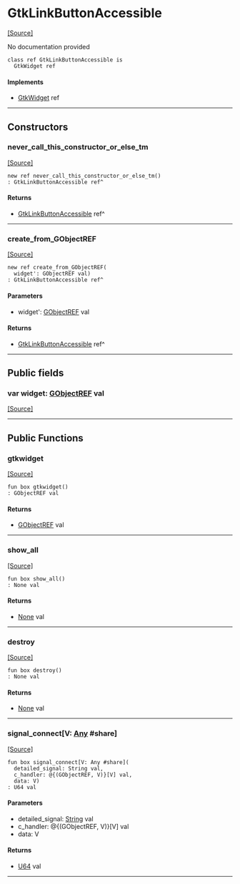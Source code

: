 # GtkLinkButtonAccessible
<span class="source-link">[[Source]](src/gtk3/GtkLinkButtonAccessible.md#L6)</span>

No documentation provided


```pony
class ref GtkLinkButtonAccessible is
  GtkWidget ref
```

#### Implements

* [GtkWidget](gtk3-GtkWidget.md) ref

---

## Constructors

### never_call_this_constructor_or_else_tm
<span class="source-link">[[Source]](src/gtk3/GtkLinkButtonAccessible.md#L13)</span>


```pony
new ref never_call_this_constructor_or_else_tm()
: GtkLinkButtonAccessible ref^
```

#### Returns

* [GtkLinkButtonAccessible](gtk3-GtkLinkButtonAccessible.md) ref^

---

### create_from_GObjectREF
<span class="source-link">[[Source]](src/gtk3/GtkLinkButtonAccessible.md#L16)</span>


```pony
new ref create_from_GObjectREF(
  widget': GObjectREF val)
: GtkLinkButtonAccessible ref^
```
#### Parameters

*   widget': [GObjectREF](gtk3-..-gobject-GObjectREF.md) val

#### Returns

* [GtkLinkButtonAccessible](gtk3-GtkLinkButtonAccessible.md) ref^

---

## Public fields

### var widget: [GObjectREF](gtk3-..-gobject-GObjectREF.md) val
<span class="source-link">[[Source]](src/gtk3/GtkLinkButtonAccessible.md#L10)</span>



---

## Public Functions

### gtkwidget
<span class="source-link">[[Source]](src/gtk3/GtkLinkButtonAccessible.md#L12)</span>


```pony
fun box gtkwidget()
: GObjectREF val
```

#### Returns

* [GObjectREF](gtk3-..-gobject-GObjectREF.md) val

---

### show_all
<span class="source-link">[[Source]](src/gtk3/GtkWidget.md#L4)</span>


```pony
fun box show_all()
: None val
```

#### Returns

* [None](builtin-None.md) val

---

### destroy
<span class="source-link">[[Source]](src/gtk3/GtkWidget.md#L7)</span>


```pony
fun box destroy()
: None val
```

#### Returns

* [None](builtin-None.md) val

---

### signal_connect\[V: [Any](builtin-Any.md) #share\]
<span class="source-link">[[Source]](src/gtk3/GtkWidget.md#L10)</span>


```pony
fun box signal_connect[V: Any #share](
  detailed_signal: String val,
  c_handler: @{(GObjectREF, V)}[V] val,
  data: V)
: U64 val
```
#### Parameters

*   detailed_signal: [String](builtin-String.md) val
*   c_handler: @{(GObjectREF, V)}[V] val
*   data: V

#### Returns

* [U64](builtin-U64.md) val

---

